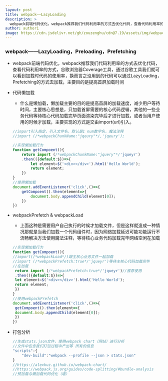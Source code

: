 ```yaml
---
layout: post
title: webpack——LazyLoading
description: >
  webpack前端代码优化，webpack推荐我们代码利用率的方式去优化代码，查看代码利用率的方式，谷歌浏览器Coverage工具
author: author1
image: https://cdn.jsdelivr.net/gh/zouzenghu/cdn@7.19/assets/img/webpack/webpack.jfif
---
```


### webpack——LazyLoading，Preloading，Prefetching

* webpack前端代码优化，webpack推荐我们代码利用率的方式去优化代码，查看代码利用率的方式，谷歌浏览器Coverage工具，通过谷歌工具我们就可以看到加载时代码的使用率，换而言之没用到的代码可以通过LazyLoading，Prefetching的方式去加载，主要目的是提高首屏加载时间

* 代码懒加载
  
  * 什么是懒加载，懒加载主要的目的是提高首屏的加载速度，减少用户等待时间，主要核心思想是，只加载首屏需要的核心代码逻辑，其他的一些业务代码等待核心代码加载完毕页面渲染完毕后才进行加载，或者当用户使用的时候才加载，主要实现的方式是交由import(url)引入。
  
  ```javascript
  //import引入指定，引入文件名，默认是1 num数字名，魔法注释
  //import (/*webpackChunkName:"jqeury"*/,'jqeury');
  
  //实现懒加载行为
  function getCompoent(){
      return import (/*webpackChunkName:"jquery"*/'jqueyr')
      .then(({default:$})=>{
          let element=$('<div></div>').html('Hello World');
          return element;                
      })
  }
  //使用懒加载
  document.addEventListener('click',()=>{
      getCompoent().then(element=>{
          document.body.appendChild(element[0]);
      })
  })
  ```

* webpackPrefetch & webpackLoad
  
  * 上面这种是需要用户自己执行的时候才加载文件，但是这样就造成一种情况那就是当我们加载一个代码组件时，因为网络加载延迟可能功能运行不流畅解决方法使用魔法注释，等待核心业务代码加载完毕网络空闲在加载
  
  ```javascript
  //实现懒加载行为
  function getCompoent(){
  //import(/*webpackLoad*/)跟主核心业务文件一起加载
  //import (/*webpackPrefetch:true*/'jqueyr')等待主核心代码加载完毕
  //在加载
   return import (/*webpackPrefetch:true*/'jqueyr')//推荐使用
   .then(({default:$})=>{
   let element=$('<div></div>').html('Hello World');
   return element;
   })
  }
  //使用webpackPrefetch
  document.addEventListener('click',()=>{
   getCompoent().then(element=>{
   document.body.appendChild(element[0]);
   })
  })
  ```

* 打包分析
  
  ```javascript
  //生成stats.json文件，使用webpack chart（网站）进行分析
  //文件中包含我们打包过程中产出等 所有的信息
  "scripts":{
      "dev-build":"webpack --profile --json > stats.json"
  }
  //https://alexkuz.github.io/webpack-chart/
  //https://webpack.js.org/guides/code-splitting/#bundle-analysis
  //预加载与懒加载代码优化（墙）
  ```
  
  


